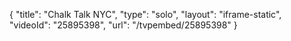 {
    "title": "Chalk Talk NYC",
    "type": "solo",
    "layout": "iframe-static",
    "videoId": "25895398",
    "url": "\/tvpembed\/25895398"
}